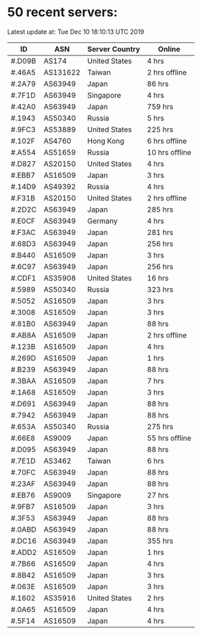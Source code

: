 # 50 recent servers:

Latest update at: Tue Dec 10 18:10:13 UTC 2019

| ID | ASN | Server Country | Online |
| -- | --- | -------------- | ------ |
| #.D09B | AS174 | United States | 4 hrs |
| #.46A5 | AS131622 | Taiwan | 2 hrs offline |
| #.2A79 | AS63949 | Japan | 86 hrs |
| #.7F1D | AS63949 | Singapore | 4 hrs |
| #.42A0 | AS63949 | Japan | 759 hrs |
| #.1943 | AS50340 | Russia | 5 hrs |
| #.9FC3 | AS53889 | United States | 225 hrs |
| #.102F | AS4760 | Hong Kong | 6 hrs offline |
| #.A554 | AS51659 | Russia | 10 hrs offline |
| #.D827 | AS20150 | United States | 4 hrs |
| #.EBB7 | AS16509 | Japan | 3 hrs |
| #.14D9 | AS49392 | Russia | 4 hrs |
| #.F31B | AS20150 | United States | 2 hrs offline |
| #.2D2C | AS63949 | Japan | 285 hrs |
| #.E0CF | AS63949 | Germany | 4 hrs |
| #.F3AC | AS63949 | Japan | 281 hrs |
| #.68D3 | AS63949 | Japan | 256 hrs |
| #.B440 | AS16509 | Japan | 3 hrs |
| #.6C97 | AS63949 | Japan | 256 hrs |
| #.CDF1 | AS35908 | United States | 16 hrs |
| #.5989 | AS50340 | Russia | 323 hrs |
| #.5052 | AS16509 | Japan | 3 hrs |
| #.3008 | AS16509 | Japan | 3 hrs |
| #.81B0 | AS63949 | Japan | 88 hrs |
| #.AB8A | AS16509 | Japan | 2 hrs offline |
| #.123B | AS16509 | Japan | 4 hrs |
| #.269D | AS16509 | Japan | 1 hrs |
| #.B239 | AS63949 | Japan | 88 hrs |
| #.3BAA | AS16509 | Japan | 7 hrs |
| #.1A68 | AS16509 | Japan | 3 hrs |
| #.D691 | AS63949 | Japan | 88 hrs |
| #.7942 | AS63949 | Japan | 88 hrs |
| #.653A | AS50340 | Russia | 275 hrs |
| #.66E8 | AS9009 | Japan | 55 hrs offline |
| #.D095 | AS63949 | Japan | 88 hrs |
| #.7E1D | AS3462 | Taiwan | 6 hrs |
| #.70FC | AS63949 | Japan | 88 hrs |
| #.23AF | AS63949 | Japan | 88 hrs |
| #.EB76 | AS9009 | Singapore | 27 hrs |
| #.9FB7 | AS16509 | Japan | 3 hrs |
| #.3F53 | AS63949 | Japan | 88 hrs |
| #.0ABD | AS63949 | Japan | 88 hrs |
| #.DC16 | AS63949 | Japan | 355 hrs |
| #.ADD2 | AS16509 | Japan | 1 hrs |
| #.7B66 | AS16509 | Japan | 4 hrs |
| #.8B42 | AS16509 | Japan | 3 hrs |
| #.063E | AS16509 | Japan | 3 hrs |
| #.1602 | AS35916 | United States | 2 hrs |
| #.0A65 | AS16509 | Japan | 4 hrs |
| #.5F14 | AS16509 | Japan | 4 hrs |

